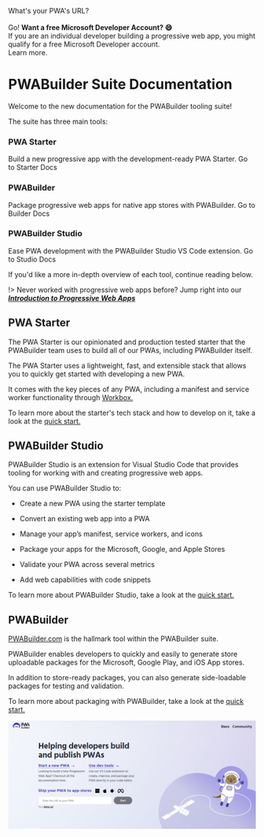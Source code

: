 <sl-dialog id="token-dialog">
   What's your PWA's URL?
   <br/>
   <sl-input id="token-url-input" type="url" placeholder="Type Your URL Here"></sl-input>
   <br/>
   <sl-button id="get-token-button"> Go! </sl-button>
</sl-dialog>

<sl-alert open closable class="pwa-summit-banner">
   <sl-icon slot="icon" name="gift"></sl-icon>
      <strong>Want a free Microsoft Developer Account? &#x1F604; </strong>
      <br/>
      If you are an individual developer building a progressive web app, you might qualify for a free Microsoft Developer account.
      <br/>
      <sl-button id="token-learn-more-button" style="width:30%; padding-top: 10px;">Learn more.</sl-button>
</sl-alert>

<script>
   const urlBase = "https://polite-glacier-097fe8710-4148.centralus.2.azurestaticapps.net/freeToken?site=";
   const learnMoreButton = document.querySelector('#token-learn-more-button');
   const tokenDialog = document.querySelector('#token-dialog');
   learnMoreButton.addEventListener("click", () => {
      tokenDialog.show();
   });

   const getTokenButton = document.querySelector('#get-token-button');
   const urlInputBox = document.querySelector('#token-url-input');

   getTokenButton.addEventListener("click", () => {
      window.open(urlBase + urlInputBox.value).focus();
   });
</script>

# PWABuilder Suite Documentation

Welcome to the new documentation for the PWABuilder tooling suite! 

The suite has three main tools:

<div class="home-nav-container">
   <sl-card class="home-nav-card">
         <h3>
            PWA Starter
         </h3>
         <body>
           Build a new progressive app with the development-ready PWA Starter.
         </body>
      <sl-button href="#/starter/quick-start">Go to Starter Docs</sl-button>
   </sl-card>
   <sl-card class="home-nav-card">
         <h3>
            PWABuilder
         </h3>
         <body>
         Package progressive web apps for native app stores with PWABuilder.
         </body>
      <sl-button href="#/builder/quick-start">Go to Builder Docs</sl-button>
   </sl-card>
   
   <sl-card class="home-nav-card">
         <h3>
            PWABuilder Studio
         </h3>
         <body>
            Ease PWA development with the PWABuilder Studio VS Code extension.
         </body>
      <sl-button href="#/studio/quick-start">Go to Studio Docs</sl-button>
   </sl-card>
</div>

If you'd like a more in-depth overview of each tool, continue reading below.

!> Never worked with progressive web apps before? Jump right into our [***Introduction to Progressive Web Apps***](/home/pwa-intro)

## PWA Starter 

The PWA Starter is our opinionated and production tested starter that the PWABuilder team uses to build all of our PWAs, including PWABuilder itself. 

The PWA Starter uses a lightweight, fast, and extensible stack that allows you to quickly get started with developing a new PWA. 

It comes with the key pieces of any PWA, including a manifest and service worker functionality through [Workbox.](https://developers.google.com/web/tools/workbox/)

To learn more about the starter's tech stack and how to develop on it, take a look at the [quick start.](/starter/quick-start)

## PWABuilder Studio

PWABuilder Studio is an extension for Visual Studio Code that provides tooling for working with and creating progressive web apps.

You can use PWABuilder Studio to:

* Create a new PWA using the starter template
  
* Convert an existing web app into a PWA
  
* Manage your app’s manifest, service workers, and icons
  
* Package your apps for the Microsoft, Google, and Apple Stores
  
* Validate your PWA across several metrics
  
* Add web capabilities with code snippets

To learn more about PWABuilder Studio, take a look at the [quick start.](/studio/quick-start)

## PWABuilder

[PWABuilder.com](https://www.pwabuilder.com/) is the hallmark tool within the PWABuilder suite. 

PWABuilder enables developers to quickly and easily to generate store uploadable packages for the Microsoft, Google Play, and iOS App stores. 

In addition to store-ready packages, you can also generate side-loadable packages for testing and validation.

To learn more about packaging with PWABuilder, take a look at the [quick start.](/builder/quick-start)

<div class="docs-image">
   <img src="assets/PWABuilder.png" alt="PWABuilder.com landing page" />
</div>

